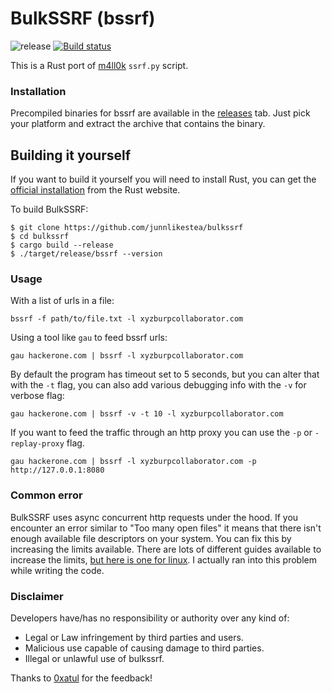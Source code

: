 # BulkSSRF (bssrf)
![release](https://github.com/junnlikestea/bulkssrf/workflows/release/badge.svg)
[![Build status](https://github.com/junnlikestea/bulkssrf/workflows/Continuous%20integration/badge.svg)](https://github.com/junnlikestea/bulkssrf/actions)

This is a Rust port of [m4ll0k](https://twitter.com/m4ll0k2) `ssrf.py` script. 

### Installation
Precompiled binaries for bssrf are available in the [releases](https://github.com/junnlikestea/bulkssrf/releases) tab. Just pick your platform and extract the archive that contains the binary.

## Building it yourself 
If you want to build it yourself you will need to install Rust, you can get the [official installation](https://www.rust-lang.org/tools/install) from the Rust website.

To build BulkSSRF:
```
$ git clone https://github.com/junnlikestea/bulkssrf
$ cd bulkssrf
$ cargo build --release
$ ./target/release/bssrf --version
```

### Usage
With a list of urls in a file:
```
bssrf -f path/to/file.txt -l xyzburpcollaborator.com
```

Using a tool like `gau` to feed bssrf urls:
```
gau hackerone.com | bssrf -l xyzburpcollaborator.com
```

By default the program has timeout set to 5 seconds, but you can alter that with the `-t` flag, you can also add various debugging
info with the `-v` for verbose flag:
```
gau hackerone.com | bssrf -v -t 10 -l xyzburpcollaborator.com 
```

If you want to feed the traffic through an http proxy you can use the `-p` or `-replay-proxy` flag.
```
gau hackerone.com | bssrf -l xyzburpcollaborator.com -p http://127.0.0.1:8080
```

### Common error
BulkSSRF uses async concurrent http requests under the hood. If you encounter an error similar to "Too many open files" it means that there isn't enough available file descriptors on your system. You can fix this by increasing the limits available. There are lots of different guides available to increase the limits, [but here is one for linux](https://www.tecmint.com/increase-set-open-file-limits-in-linux/). I actually ran into this problem while writing the code.

### Disclaimer
Developers have/has no responsibility or authority over any kind of:
* Legal or Law infringement by third parties and users.
* Malicious use capable of causing damage to third parties.
* Illegal or unlawful use of bulkssrf.

Thanks to [0xatul](https://twitter.com/atul_hax) for the feedback!
